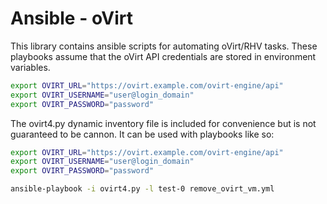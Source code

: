 # Ansible - oVirt

This library contains ansible scripts for automating oVirt/RHV tasks. These playbooks assume that the oVirt API credentials are stored in environment variables.

```bash
export OVIRT_URL="https://ovirt.example.com/ovirt-engine/api"
export OVIRT_USERNAME="user@login_domain"
export OVIRT_PASSWORD="password"
```

The ovirt4.py dynamic inventory file is included for convenience but is not guaranteed to be cannon. It can be used with playbooks like so:

```bash
export OVIRT_URL="https://ovirt.example.com/ovirt-engine/api"
export OVIRT_USERNAME="user@login_domain"
export OVIRT_PASSWORD="password"

ansible-playbook -i ovirt4.py -l test-0 remove_ovirt_vm.yml
```
